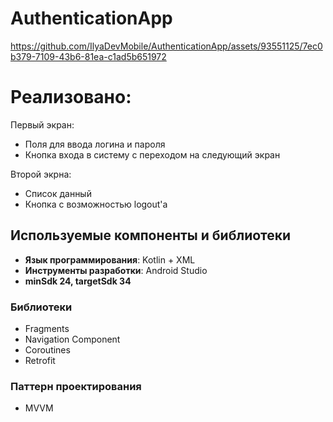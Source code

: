 # AuthenticationApp


https://github.com/IlyaDevMobile/AuthenticationApp/assets/93551125/7ec0b379-7109-43b6-81ea-c1ad5b651972


# Реализовано:
Первый экран:
 - Поля для ввода логина и пароля
 - Кнопка входа в систему с переходом на следующий экран

Второй экрна:
 - Список данный
 - Кнопка с возможностью logout'а


## Используемые компоненты и библиотеки

- **Язык программирования**:  Kotlin + XML
- **Инструменты разработки**: Android Studio
- **minSdk 24, targetSdk 34**


### Библиотеки 

- Fragments
- Navigation Component
- Coroutines
- Retrofit

### Паттерн проектирования
 - MVVM
